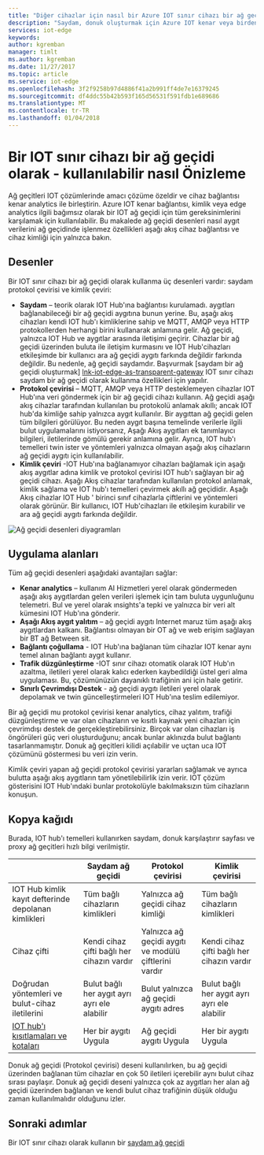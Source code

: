 ```yaml
---
title: "Diğer cihazlar için nasıl bir Azure IOT sınır cihazı bir ağ geçidi olarak kullanılabileceğini anlamak | Microsoft Docs"
description: "Saydam, donuk oluşturmak için Azure IOT kenar veya birden çok aşağı akış aygıtlardan buluta veri gönderir veya yerel olarak işlemleri proxy ağ geçidi cihazı kullanın."
services: iot-edge
keywords: 
author: kgremban
manager: timlt
ms.author: kgremban
ms.date: 11/27/2017
ms.topic: article
ms.service: iot-edge
ms.openlocfilehash: 3f2f9258b97d4886f41a2b991ff4de7e16379245
ms.sourcegitcommit: df4ddc55b42b593f165d56531f591fdb1e689686
ms.translationtype: MT
ms.contentlocale: tr-TR
ms.lasthandoff: 01/04/2018
---
```

# <a name="how-an-iot-edge-device-can-be-used-as-a-gateway---preview"></a>Bir IOT sınır cihazı bir ağ geçidi olarak - kullanılabilir nasıl Önizleme

Ağ geçitleri IOT çözümlerinde amacı çözüme özeldir ve cihaz bağlantısı kenar analytics ile birleştirin. Azure IOT kenar bağlantısı, kimlik veya edge analytics ilgili bağımsız olarak bir IOT ağ geçidi için tüm gereksinimlerini karşılamak için kullanılabilir. Bu makalede ağ geçidi desenleri nasıl aygıt verilerini ağ geçidinde işlenmez özellikleri aşağı akış cihaz bağlantısı ve cihaz kimliği için yalnızca bakın.

## <a name="patterns"></a>Desenler
Bir IOT sınır cihazı bir ağ geçidi olarak kullanma üç desenleri vardır: saydam protokol çevirisi ve kimlik çeviri:
* **Saydam** – teorik olarak IOT Hub'ına bağlantısı kurulamadı. aygıtları bağlanabileceği bir ağ geçidi aygıtına bunun yerine. Bu, aşağı akış cihazları kendi IOT hub'ı kimliklerine sahip ve MQTT, AMQP veya HTTP protokollerden herhangi birini kullanarak anlamına gelir. Ağ geçidi, yalnızca IOT Hub ve aygıtlar arasında iletişimi geçirir. Cihazlar bir ağ geçidi üzerinden buluta ile iletişim kurmasını ve IOT Hub'cihazları etkileşimde bir kullanıcı ara ağ geçidi aygıtı farkında değildir farkında değildir. Bu nedenle, ağ geçidi saydamdır. Başvurmak [saydam bir ağ geçidi oluşturmak] [ lnk-iot-edge-as-transparent-gateway] IOT sınır cihazı saydam bir ağ geçidi olarak kullanma özellikleri için yapılır.
* **Protokol çevirisi** – MQTT, AMQP veya HTTP desteklemeyen cihazlar IOT Hub'ına veri göndermek için bir ağ geçidi cihazı kullanın. Ağ geçidi aşağı akış cihazlar tarafından kullanılan bu protokolü anlamak akıllı; ancak IOT hub'da kimliğe sahip yalnızca aygıt kullanılır. Bir aygıttan ağ geçidi gelen tüm bilgileri görülüyor. Bu neden aygıt başına temelinde verilerle ilgili bulut uygulamalarını istiyorsanız, Aşağı Akış aygıtları ek tanımlayıcı bilgileri, iletilerinde gömülü gerekir anlamına gelir. Ayrıca, IOT hub'ı temelleri twin ister ve yöntemleri yalnızca olmayan aşağı akış cihazların ağ geçidi aygıtı için kullanılabilir.
* **Kimlik çeviri** -IOT Hub'ına bağlanamıyor cihazları bağlamak için aşağı akış aygıtlar adına kimlik ve protokol çevirisi IOT hub'ı sağlayan bir ağ geçidi cihazı. Aşağı Akış cihazlar tarafından kullanılan protokol anlamak, kimlik sağlama ve IOT hub'ı temelleri çevirmek akıllı ağ geçididir. Aşağı Akış cihazlar IOT Hub ' birinci sınıf cihazlarla çiftlerini ve yöntemleri olarak görünür. Bir kullanıcı, IOT Hub'cihazları ile etkileşim kurabilir ve ara ağ geçidi aygıtı farkında değildir.

![Ağ geçidi desenleri diyagramları][1]

## <a name="use-cases"></a>Uygulama alanları
Tüm ağ geçidi desenleri aşağıdaki avantajları sağlar:
* **Kenar analytics** – kullanım AI Hizmetleri yerel olarak göndermeden aşağı akış aygıtlardan gelen verileri işlemek için tam buluta uygunluğunu telemetri. Bul ve yerel olarak ınsights'a tepki ve yalnızca bir veri alt kümesini IOT Hub'ına gönderir. 
* **Aşağı Akış aygıt yalıtım** – ağ geçidi aygıtı Internet maruz tüm aşağı akış aygıtlardan kalkanı. Bağlantısı olmayan bir OT ağ ve web erişim sağlayan bir BT ağ Between sit. 
* **Bağlantı çoğullama** - IOT Hub'ına bağlanan tüm cihazlar IOT kenar aynı temel alınan bağlantı aygıt kullanır.
* **Trafik düzgünleştirme** -IOT sınır cihazı otomatik olarak IOT Hub'ın azaltma, iletileri yerel olarak kalıcı ederken kaybedildiği üstel geri alma uygulaması. Bu, çözümünüzün dayanıklı trafiğinin ani için hale getirir.
* **Sınırlı Çevrimdışı Destek** - ağ geçidi aygıtı iletileri yerel olarak depolamak ve twin güncelleştirmeleri IOT Hub'ına teslim edilemiyor.

Bir ağ geçidi mu protokol çevirisi kenar analytics, cihaz yalıtım, trafiği düzgünleştirme ve var olan cihazların ve kısıtlı kaynak yeni cihazları için çevrimdışı destek de gerçekleştirebilirsiniz. Birçok var olan cihazları iş öngörüleri güç veri oluşturduğunu; ancak bunlar aklınızda bulut bağlantı tasarlanmamıştır. Donuk ağ geçitleri kilidi açılabilir ve uçtan uca IOT çözümünü göstermesi bu veri izin verin.

Kimlik çeviri yapan ağ geçidi protokol çevirisi yararları sağlamak ve ayrıca bulutta aşağı akış aygıtların tam yönetilebilirlik izin verir. IOT çözüm gösterisini IOT Hub'ındaki bunlar protokolüyle bakılmaksızın tüm cihazların konuşun.

## <a name="cheat-sheet"></a>Kopya kağıdı
Burada, IOT hub'ı temelleri kullanırken saydam, donuk karşılaştırır sayfası ve proxy ağ geçitleri hızlı bilgi verilmiştir.

| &nbsp; | Saydam ağ geçidi | Protokol çevirisi | Kimlik çevirisi |
|--------|-------------|--------|--------|
| IOT Hub kimlik kayıt defterinde depolanan kimlikleri | Tüm bağlı cihazların kimlikleri | Yalnızca ağ geçidi cihaz kimliği | Tüm bağlı cihazların kimlikleri |
| Cihaz çifti | Kendi cihaz çifti bağlı her cihazın vardır | Yalnızca ağ geçidi aygıtı ve modülü çiftlerini vardır | Kendi cihaz çifti bağlı her cihazın vardır |
| Doğrudan yöntemleri ve bulut-cihaz iletilerini | Bulut bağlı her aygıt ayrı ayrı ele alabilir | Bulut yalnızca ağ geçidi aygıtı adres | Bulut bağlı her aygıt ayrı ayrı ele alabilir |
| [IOT hub'ı kısıtlamaları ve kotaları][lnk-iothub-throttles-quotas] | Her bir aygıtı Uygula | Ağ geçidi aygıtı Uygula | Her bir aygıtı Uygula |

Donuk ağ geçidi (Protokol çevirisi) deseni kullanılırken, bu ağ geçidi üzerinden bağlanan tüm cihazlar en çok 50 iletileri içerebilir aynı bulut cihaz sırası paylaşır. Donuk ağ geçidi deseni yalnızca çok az aygıtları her alan ağ geçidi üzerinden bağlanan ve kendi bulut cihaz trafiğinin düşük olduğu zaman kullanılmalıdır olduğunu izler.

## <a name="next-steps"></a>Sonraki adımlar
Bir IOT sınır cihazı olarak kullanın bir [saydam ağ geçidi][lnk-iot-edge-as-transparent-gateway] 

[lnk-iot-edge-as-transparent-gateway]: ./how-to-create-transparent-gateway.md
[lnk-iothub-throttles-quotas]: ../iot-hub/iot-hub-devguide-quotas-throttling.md

[1]: ./media/iot-edge-as-gateway/edge-as-gateway.png
